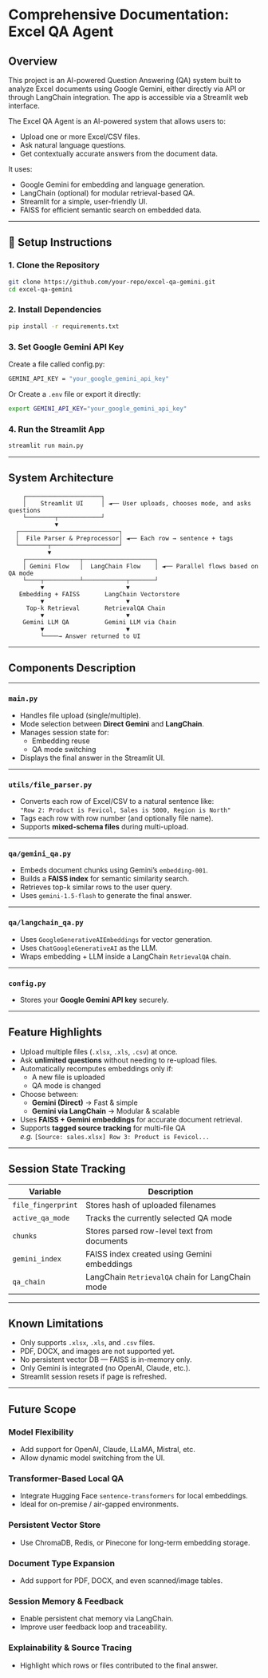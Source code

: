# Comprehensive Documentation: Excel QA Agent

## Overview

This project is an AI-powered Question Answering (QA) system built to analyze Excel documents using Google Gemini, either directly via API or through LangChain integration. The app is accessible via a Streamlit web interface.

The Excel QA Agent is an AI-powered system that allows users to:
* Upload one or more Excel/CSV files.
* Ask natural language questions.
* Get contextually accurate answers from the document data.

It uses:
* Google Gemini for embedding and language generation.
* LangChain (optional) for modular retrieval-based QA.
* Streamlit for a simple, user-friendly UI.
* FAISS for efficient semantic search on embedded data.

---

## 🔧 Setup Instructions

### 1. Clone the Repository
```bash
git clone https://github.com/your-repo/excel-qa-gemini.git
cd excel-qa-gemini
```

### 2. Install Dependencies
```bash
pip install -r requirements.txt
```

### 3. Set Google Gemini API Key
Create a file called config.py:
```bash
GEMINI_API_KEY = "your_google_gemini_api_key"
```

Or Create a `.env` file or export it directly:
```bash
export GEMINI_API_KEY="your_google_gemini_api_key"
```

### 4. Run the Streamlit App
```bash
streamlit run main.py
```

---

## System Architecture

```text
    ┌─────────────────────┐
    │    Streamlit UI     │ ◄── User uploads, chooses mode, and asks questions
    └────────┬────────────┘
             ▼
  ┌────────────────────────────┐
  │  File Parser & Preprocessor│ ◄── Each row → sentence + tags
  └────────┬───────────────────┘
           ▼
    ┌───────────────┬────────────────────┐
    │ Gemini Flow   │  LangChain Flow    │ ◄── Parallel flows based on  QA mode
    └────┬──────────┴────────────┬───────┘
         ▼                       ▼
   Embedding + FAISS       LangChain Vectorstore
         ▼                       ▼
     Top-k Retrieval       RetrievalQA Chain
         ▼                       ▼
    Gemini LLM QA          Gemini LLM via Chain
         ▼                       ▼
         └────→ Answer returned to UI
```
---

## Components Description

---

### `main.py`
- Handles file upload (single/multiple).
- Mode selection between **Direct Gemini** and **LangChain**.
- Manages session state for:
  - Embedding reuse  
  - QA mode switching  
- Displays the final answer in the Streamlit UI.

---

### `utils/file_parser.py`
- Converts each row of Excel/CSV to a natural sentence like:  
  `"Row 2: Product is Fevicol, Sales is 5000, Region is North"`
- Tags each row with row number (and optionally file name).
- Supports **mixed-schema files** during multi-upload.

---

### `qa/gemini_qa.py`
- Embeds document chunks using Gemini’s `embedding-001`.
- Builds a **FAISS index** for semantic similarity search.
- Retrieves top-k similar rows to the user query.
- Uses `gemini-1.5-flash` to generate the final answer.

---

### `qa/langchain_qa.py`
- Uses `GoogleGenerativeAIEmbeddings` for vector generation.
- Uses `ChatGoogleGenerativeAI` as the LLM.
- Wraps embedding + LLM inside a LangChain `RetrievalQA` chain.

---

### `config.py`
- Stores your **Google Gemini API key** securely.

---

## Feature Highlights

- Upload multiple files (`.xlsx`, `.xls`, `.csv`) at once.
- Ask **unlimited questions** without needing to re-upload files.
- Automatically recomputes embeddings only if:
  - A new file is uploaded  
  - QA mode is changed  
- Choose between:
  - **Gemini (Direct)** → Fast & simple
  - **Gemini via LangChain** → Modular & scalable
- Uses **FAISS + Gemini embeddings** for accurate document retrieval.
- Supports **tagged source tracking** for multi-file QA  
  _e.g._ `[Source: sales.xlsx] Row 3: Product is Fevicol...`

---

## Session State Tracking

| Variable           | Description                                        |
|--------------------|----------------------------------------------------|
| `file_fingerprint` | Stores hash of uploaded filenames                  |
| `active_qa_mode`   | Tracks the currently selected QA mode              |
| `chunks`           | Stores parsed row-level text from documents        |
| `gemini_index`     | FAISS index created using Gemini embeddings        |
| `qa_chain`         | LangChain `RetrievalQA` chain for LangChain mode   |

---

## Known Limitations

- Only supports `.xlsx`, `.xls`, and `.csv` files.
- PDF, DOCX, and images are not supported yet.
- No persistent vector DB — FAISS is in-memory only.
- Only Gemini is integrated (no OpenAI, Claude, etc.).
- Streamlit session resets if page is refreshed.

---

## Future Scope

### Model Flexibility
- Add support for OpenAI, Claude, LLaMA, Mistral, etc.
- Allow dynamic model switching from the UI.

### Transformer-Based Local QA
- Integrate Hugging Face `sentence-transformers` for local embeddings.
- Ideal for on-premise / air-gapped environments.

### Persistent Vector Store
- Use ChromaDB, Redis, or Pinecone for long-term embedding storage.

### Document Type Expansion
- Add support for PDF, DOCX, and even scanned/image tables.

### Session Memory & Feedback
- Enable persistent chat memory via LangChain.
- Improve user feedback loop and traceability.

### Explainability & Source Tracing
- Highlight which rows or files contributed to the final answer.